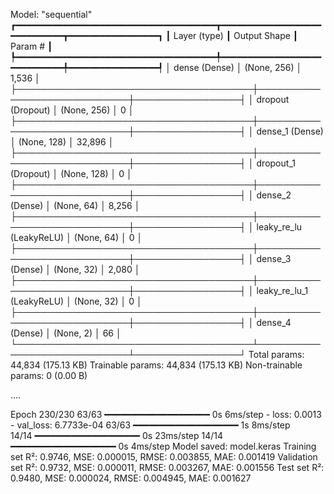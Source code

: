 Model: "sequential"
┏━━━━━━━━━━━━━━━━━━━━━━━━━━━━━━━━━━━━━━┳━━━━━━━━━━━━━━━━━━━━━━━━━━━━━┳━━━━━━━━━━━━━━━━━┓
┃ Layer (type)                         ┃ Output Shape                ┃         Param # ┃
┡━━━━━━━━━━━━━━━━━━━━━━━━━━━━━━━━━━━━━━╇━━━━━━━━━━━━━━━━━━━━━━━━━━━━━╇━━━━━━━━━━━━━━━━━┩
│ dense (Dense)                        │ (None, 256)                 │           1,536 │
├──────────────────────────────────────┼─────────────────────────────┼─────────────────┤
│ dropout (Dropout)                    │ (None, 256)                 │               0 │
├──────────────────────────────────────┼─────────────────────────────┼─────────────────┤
│ dense_1 (Dense)                      │ (None, 128)                 │          32,896 │
├──────────────────────────────────────┼─────────────────────────────┼─────────────────┤
│ dropout_1 (Dropout)                  │ (None, 128)                 │               0 │
├──────────────────────────────────────┼─────────────────────────────┼─────────────────┤
│ dense_2 (Dense)                      │ (None, 64)                  │           8,256 │
├──────────────────────────────────────┼─────────────────────────────┼─────────────────┤
│ leaky_re_lu (LeakyReLU)              │ (None, 64)                  │               0 │
├──────────────────────────────────────┼─────────────────────────────┼─────────────────┤
│ dense_3 (Dense)                      │ (None, 32)                  │           2,080 │
├──────────────────────────────────────┼─────────────────────────────┼─────────────────┤
│ leaky_re_lu_1 (LeakyReLU)            │ (None, 32)                  │               0 │
├──────────────────────────────────────┼─────────────────────────────┼─────────────────┤
│ dense_4 (Dense)                      │ (None, 2)                   │              66 │
└──────────────────────────────────────┴─────────────────────────────┴─────────────────┘
 Total params: 44,834 (175.13 KB)
 Trainable params: 44,834 (175.13 KB)
 Non-trainable params: 0 (0.00 B)

....

Epoch 230/230
63/63 ━━━━━━━━━━━━━━━━━━━━ 0s 6ms/step - loss: 0.0013 - val_loss: 6.7733e-04
63/63 ━━━━━━━━━━━━━━━━━━━━ 1s 8ms/step   
14/14 ━━━━━━━━━━━━━━━━━━━━ 0s 23ms/step
14/14 ━━━━━━━━━━━━━━━━━━━━ 0s 4ms/step 
Model saved: model.keras
Training set R²: 0.9746, MSE: 0.000015, RMSE: 0.003855, MAE: 0.001419
Validation set R²: 0.9732, MSE: 0.000011, RMSE: 0.003267, MAE: 0.001556
Test set R²: 0.9480, MSE: 0.000024, RMSE: 0.004945, MAE: 0.001627